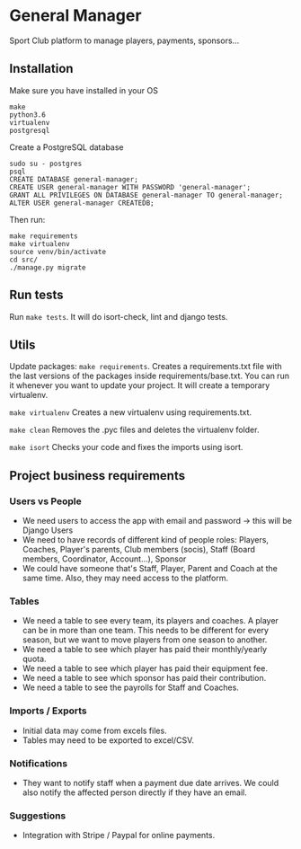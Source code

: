 # General Manager

Sport Club platform to manage players, payments, sponsors...

## Installation

Make sure you have installed in your OS
```
make
python3.6
virtualenv
postgresql
```

Create a PostgreSQL database
```
sudo su - postgres
psql
CREATE DATABASE general-manager;
CREATE USER general-manager WITH PASSWORD 'general-manager';
GRANT ALL PRIVILEGES ON DATABASE general-manager TO general-manager;
ALTER USER general-manager CREATEDB;
```

Then run:
```
make requirements
make virtualenv
source venv/bin/activate
cd src/
./manage.py migrate
```

## Run tests

Run `make tests`. It will do isort-check, lint and django tests.

## Utils

Update packages: `make requirements`. Creates a requirements.txt file with the last versions of the packages inside requirements/base.txt. You can run it whenever you want to update your project. It will create a temporary virtualenv.

`make virtualenv` Creates a new virtualenv using requirements.txt.

`make clean` Removes the .pyc files and deletes the virtualenv folder.

`make isort` Checks your code and fixes the imports using isort.


## Project business requirements
### Users vs People
- We need users to access the app with email and password -> this will be Django Users
- We need to have records of different kind of people roles: Players, Coaches, Player's parents, Club members (socis), Staff (Board members, Coordinator, Account...), Sponsor
- We could have someone that's Staff, Player, Parent and Coach at the same time. Also, they may need access to the platform.

### Tables
- We need a table to see every team, its players and coaches. A player can be in more than one team. This needs to be different for every season, but we want to move players from one season to another.
- We need a table to see which player has paid their monthly/yearly quota.
- We need a table to see which player has paid their equipment fee.
- We need a table to see which sponsor has paid their contribution.
- We need a table to see the payrolls for Staff and Coaches.

### Imports / Exports
- Initial data may come from excels files.
- Tables may need to be exported to excel/CSV.

### Notifications
- They want to notify staff when a payment due date arrives. We could also notify the affected person directly if they have an email.

### Suggestions
- Integration with Stripe / Paypal for online payments.
